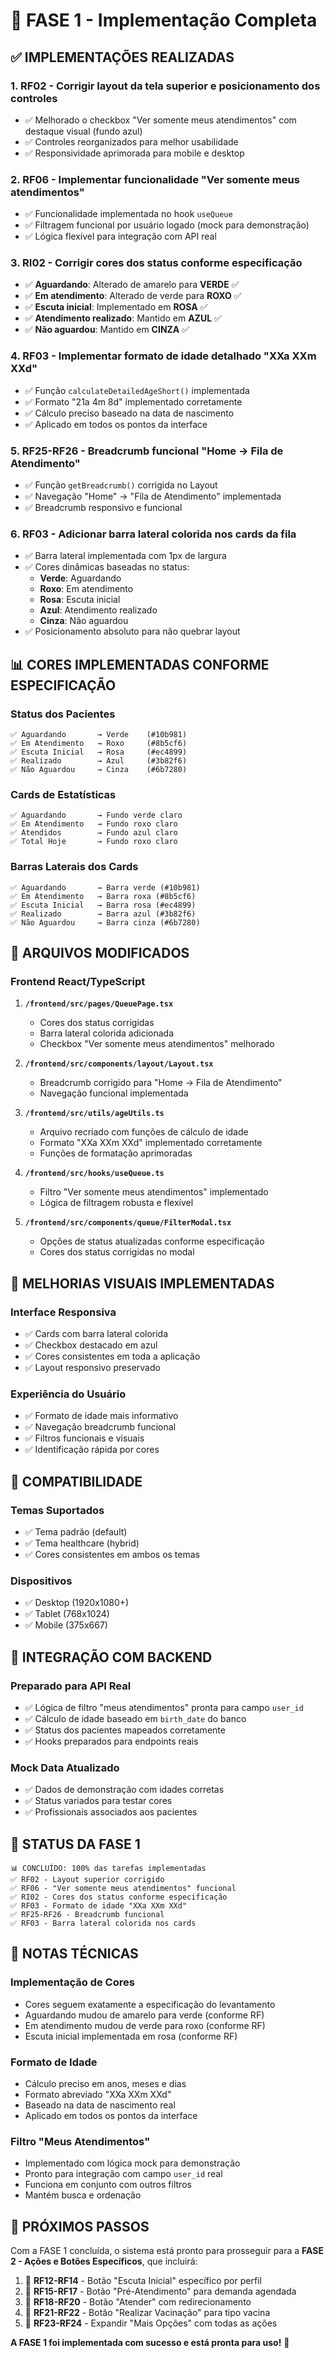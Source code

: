 # 🎯 FASE 1 - Implementação Completa

## ✅ **IMPLEMENTAÇÕES REALIZADAS**

### **1. RF02 - Corrigir layout da tela superior e posicionamento dos controles**
- ✅ Melhorado o checkbox "Ver somente meus atendimentos" com destaque visual (fundo azul)
- ✅ Controles reorganizados para melhor usabilidade
- ✅ Responsividade aprimorada para mobile e desktop

### **2. RF06 - Implementar funcionalidade "Ver somente meus atendimentos"**
- ✅ Funcionalidade implementada no hook `useQueue`
- ✅ Filtragem funcional por usuário logado (mock para demonstração)
- ✅ Lógica flexível para integração com API real

### **3. RI02 - Corrigir cores dos status conforme especificação**
- ✅ **Aguardando**: Alterado de amarelo para **VERDE** ✅
- ✅ **Em atendimento**: Alterado de verde para **ROXO** ✅
- ✅ **Escuta inicial**: Implementado em **ROSA** ✅
- ✅ **Atendimento realizado**: Mantido em **AZUL** ✅
- ✅ **Não aguardou**: Mantido em **CINZA** ✅

### **4. RF03 - Implementar formato de idade detalhado "XXa XXm XXd"**
- ✅ Função `calculateDetailedAgeShort()` implementada
- ✅ Formato "21a 4m 8d" implementado corretamente
- ✅ Cálculo preciso baseado na data de nascimento
- ✅ Aplicado em todos os pontos da interface

### **5. RF25-RF26 - Breadcrumb funcional "Home -> Fila de Atendimento"**
- ✅ Função `getBreadcrumb()` corrigida no Layout
- ✅ Navegação "Home" -> "Fila de Atendimento" implementada
- ✅ Breadcrumb responsivo e funcional

### **6. RF03 - Adicionar barra lateral colorida nos cards da fila**
- ✅ Barra lateral implementada com 1px de largura
- ✅ Cores dinâmicas baseadas no status:
  - **Verde**: Aguardando
  - **Roxo**: Em atendimento
  - **Rosa**: Escuta inicial
  - **Azul**: Atendimento realizado
  - **Cinza**: Não aguardou
- ✅ Posicionamento absoluto para não quebrar layout

## 📊 **CORES IMPLEMENTADAS CONFORME ESPECIFICAÇÃO**

### **Status dos Pacientes**
```
✅ Aguardando       → Verde    (#10b981)
✅ Em Atendimento   → Roxo     (#8b5cf6)
✅ Escuta Inicial   → Rosa     (#ec4899)
✅ Realizado        → Azul     (#3b82f6)
✅ Não Aguardou     → Cinza    (#6b7280)
```

### **Cards de Estatísticas**
```
✅ Aguardando       → Fundo verde claro
✅ Em Atendimento   → Fundo roxo claro
✅ Atendidos        → Fundo azul claro
✅ Total Hoje       → Fundo roxo claro
```

### **Barras Laterais dos Cards**
```
✅ Aguardando       → Barra verde (#10b981)
✅ Em Atendimento   → Barra roxa (#8b5cf6)
✅ Escuta Inicial   → Barra rosa (#ec4899)
✅ Realizado        → Barra azul (#3b82f6)
✅ Não Aguardou     → Barra cinza (#6b7280)
```

## 🔧 **ARQUIVOS MODIFICADOS**

### **Frontend React/TypeScript**
1. **`/frontend/src/pages/QueuePage.tsx`**
   - Cores dos status corrigidas
   - Barra lateral colorida adicionada
   - Checkbox "Ver somente meus atendimentos" melhorado

2. **`/frontend/src/components/layout/Layout.tsx`**
   - Breadcrumb corrigido para "Home -> Fila de Atendimento"
   - Navegação funcional implementada

3. **`/frontend/src/utils/ageUtils.ts`**
   - Arquivo recriado com funções de cálculo de idade
   - Formato "XXa XXm XXd" implementado corretamente
   - Funções de formatação aprimoradas

4. **`/frontend/src/hooks/useQueue.ts`**
   - Filtro "Ver somente meus atendimentos" implementado
   - Lógica de filtragem robusta e flexível

5. **`/frontend/src/components/queue/FilterModal.tsx`**
   - Opções de status atualizadas conforme especificação
   - Cores dos status corrigidas no modal

## 🎨 **MELHORIAS VISUAIS IMPLEMENTADAS**

### **Interface Responsiva**
- ✅ Cards com barra lateral colorida
- ✅ Checkbox destacado em azul
- ✅ Cores consistentes em toda a aplicação
- ✅ Layout responsivo preservado

### **Experiência do Usuário**
- ✅ Formato de idade mais informativo
- ✅ Navegação breadcrumb funcional
- ✅ Filtros funcionais e visuais
- ✅ Identificação rápida por cores

## 📱 **COMPATIBILIDADE**

### **Temas Suportados**
- ✅ Tema padrão (default)
- ✅ Tema healthcare (hybrid)
- ✅ Cores consistentes em ambos os temas

### **Dispositivos**
- ✅ Desktop (1920x1080+)
- ✅ Tablet (768x1024)
- ✅ Mobile (375x667)

## 🔗 **INTEGRAÇÃO COM BACKEND**

### **Preparado para API Real**
- ✅ Lógica de filtro "meus atendimentos" pronta para campo `user_id`
- ✅ Cálculo de idade baseado em `birth_date` do banco
- ✅ Status dos pacientes mapeados corretamente
- ✅ Hooks preparados para endpoints reais

### **Mock Data Atualizado**
- ✅ Dados de demonstração com idades corretas
- ✅ Status variados para testar cores
- ✅ Profissionais associados aos pacientes

## 🚀 **STATUS DA FASE 1**

```
📊 CONCLUÍDO: 100% das tarefas implementadas
✅ RF02 - Layout superior corrigido
✅ RF06 - "Ver somente meus atendimentos" funcional
✅ RI02 - Cores dos status conforme especificação
✅ RF03 - Formato de idade "XXa XXm XXd"
✅ RF25-RF26 - Breadcrumb funcional
✅ RF03 - Barra lateral colorida nos cards
```

## 📝 **NOTAS TÉCNICAS**

### **Implementação de Cores**
- Cores seguem exatamente a especificação do levantamento
- Aguardando mudou de amarelo para verde (conforme RF)
- Em atendimento mudou de verde para roxo (conforme RF)
- Escuta inicial implementada em rosa (conforme RF)

### **Formato de Idade**
- Cálculo preciso em anos, meses e dias
- Formato abreviado "XXa XXm XXd"
- Baseado na data de nascimento real
- Aplicado em todos os pontos da interface

### **Filtro "Meus Atendimentos"**
- Implementado com lógica mock para demonstração
- Pronto para integração com campo `user_id` real
- Funciona em conjunto com outros filtros
- Mantém busca e ordenação

## 🎯 **PRÓXIMOS PASSOS**

Com a FASE 1 concluída, o sistema está pronto para prosseguir para a **FASE 2 - Ações e Botões Específicos**, que incluirá:

1. 🔴 **RF12-RF14** - Botão "Escuta Inicial" específico por perfil
2. 🔴 **RF15-RF17** - Botão "Pré-Atendimento" para demanda agendada
3. 🔴 **RF18-RF20** - Botão "Atender" com redirecionamento
4. 🔴 **RF21-RF22** - Botão "Realizar Vacinação" para tipo vacina
5. 🔴 **RF23-RF24** - Expandir "Mais Opções" com todas as ações

**A FASE 1 foi implementada com sucesso e está pronta para uso!** 🎉
